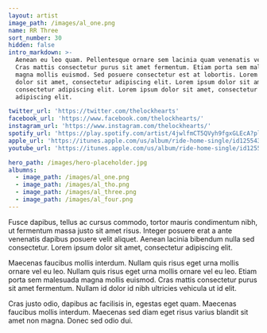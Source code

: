 ```yaml
---
layout: artist
image_path: /images/al_one.png
name: RR Three
sort_number: 30
hidden: false
intro_markdown: >-
  Aenean eu leo quam. Pellentesque ornare sem lacinia quam venenatis vestibulum.
  Cras mattis consectetur purus sit amet fermentum. Etiam porta sem malesuada
  magna mollis euismod. Sed posuere consectetur est at lobortis. Lorem ipsum
  dolor sit amet, consectetur adipiscing elit. Lorem ipsum dolor sit amet,
  consectetur adipiscing elit. Lorem ipsum dolor sit amet, consectetur
  adipiscing elit.

twitter_url: 'https://twitter.com/thelockhearts'
facebook_url: 'https://www.facebook.com/thelockhearts/'
instagram_url: 'https://www.instagram.com/thelockhearts/'
spotify_url: 'https://play.spotify.com/artist/4jwlfmCT5QVyh9fgxGLEcA?play=true&utm_source=open.spotify.com&utm_medium=open'
apple_url: 'https://itunes.apple.com/us/album/ride-home-single/id1255434779?app=itunes&ign-mpt=uo%3D4'
youtube_url: 'https://itunes.apple.com/us/album/ride-home-single/id1255434779?app=itunes&ign-mpt=uo%3D4'

hero_path: /images/hero-placeholder.jpg
albumns:
  - image_path: /images/al_one.png
  - image_path: /images/al_tho.png
  - image_path: /images/al_three.png
  - image_path: /images/al_four.png
---
```


Fusce dapibus, tellus ac cursus commodo, tortor mauris condimentum nibh, ut fermentum massa justo sit amet risus. Integer posuere erat a ante venenatis dapibus posuere velit aliquet. Aenean lacinia bibendum nulla sed consectetur. Lorem ipsum dolor sit amet, consectetur adipiscing elit.

Maecenas faucibus mollis interdum. Nullam quis risus eget urna mollis ornare vel eu leo. Nullam quis risus eget urna mollis ornare vel eu leo. Etiam porta sem malesuada magna mollis euismod. Cras mattis consectetur purus sit amet fermentum. Nullam id dolor id nibh ultricies vehicula ut id elit.

Cras justo odio, dapibus ac facilisis in, egestas eget quam. Maecenas faucibus mollis interdum. Maecenas sed diam eget risus varius blandit sit amet non magna. Donec sed odio dui.